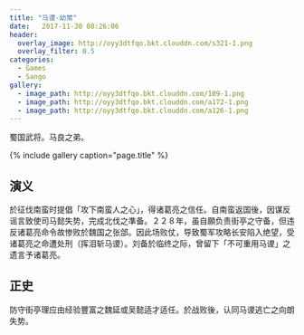 ```yaml
---
title: "马谡·幼常"
date:   2017-11-30 08:26:06
header:
  overlay_image: http://oyy3dtfqo.bkt.clouddn.com/s321-1.png
  overlay_filter: 0.5
categories:
  - Games
  - Sango
gallery:
  - image_path: http://oyy3dtfqo.bkt.clouddn.com/109-1.png
  - image_path: http://oyy3dtfqo.bkt.clouddn.com/a172-1.png
  - image_path: http://oyy3dtfqo.bkt.clouddn.com/a126-1.png
---
```


蜀国武将。马良之弟。

{% include gallery caption="page.title" %}

## 演义

於征伐南蛮时提倡「攻下南蛮人之心」，得诸葛亮之信任。自南蛮返国後，因谋反谣言致使司马懿失势，完成北伐之準备。２２８年，虽自願负责街亭之守备，但违反诸葛亮命令故惨败於魏国之张郃。因此场败仗，导致蜀军攻略长安陷入绝望，受诸葛亮之命遭处刑（挥泪斩马谡）。刘备於临终之际，曾留下「不可重用马谡」之遗言予诸葛亮。

## 正史

防守街亭理应由经验豐富之魏延或吴懿适才适任。於战败後，认同马谡逃亡之向朗失势。